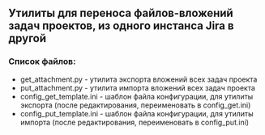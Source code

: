 ## Утилиты для переноса файлов-вложений задач проектов, из одного инстанса Jira в другой

### Список файлов:
*   get_attachment.py - утилита экспорта вложений всех задач проекта
*   put_attachment.py - утилита импорта вложений всех задач проекта
*   config_get_template.ini - шаблон файла конфигурации, для утилиты экспорта (после редактирования, переименовать в config_get.ini)
*   config_put_template.ini - шаблон файла конфигурации, для утилиты импорта (после редактирования, переименовать в config_put.ini)
